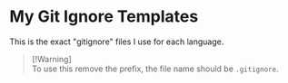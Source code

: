# My Git Ignore Templates

This is the exact "gitignore" files I use for each language.

> [!Warning]\
> To use this remove the prefix, the file name should be `.gitignore`.

